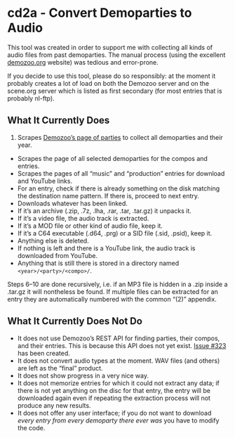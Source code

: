 # cd2a - Convert Demoparties to Audio

This tool was created in order to support me with collecting all kinds of audio files from past demoparties. The manual process (using the excellent [demozoo.org](https://demozoo.org/) website) was tedious and error-prone.

If you decide to use this tool, please do so responsibly: at the moment it probably creates a lot of load on both the Demozoo server and on the scene.org server which is listed as first secondary (for most entries that is probably nl-ftp).

## What It Currently Does

1. Scrapes [Demozoo’s page of parties](https://demozoo.org/parties/by_date/) to collect all demoparties and their year.
* Scrapes the page of all selected demoparties for the compos and entries.
* Scrapes the pages of all “music” and “production” entries for download and YouTube links.
* For an entry, check if there is already something on the disk matching the destination name pattern. If there is, proceed to next entry.
* Downloads whatever has been linked.
* If it’s an archive (.zip, .7z, .lha, .rar, .tar, .tar.gz) it unpacks it.
* If it’s a video file, the audio track is extracted.
* If it’s a MOD file or other kind of audio file, keep it.
* If it’s a C64 executable (.d64, .prg) or a SID file (.sid, .psid), keep it.
* Anything else is deleted.
* If nothing is left and there is a YouTube link, the audio track is downloaded from YouTube.
* Anything that is still there is stored in a directory named `<year>/<party>/<compo>/`.

Steps 6–10 are done recursively, i.e. if an MP3 file is hidden in a .zip inside a .tar.gz it will nontheless be found. If multiple files can be extracted for an entry they are automatically numbered with the common “(2)” appendix.

## What It Currently Does Not Do

* It does not use Demozoo’s REST API for finding parties, their compos, and their entries. This is because this API does not yet exist. [Issue #323](https://github.com/demozoo/demozoo/issues/323) has been created.
* It does not convert audio types at the moment. WAV files (and others) are left as the “final” product.
* It does not show progress in a very nice way.
* It does not memorize entries for which it could not extract any data; if there is not yet anything on the disc for that entry, the entry will be downloaded again even if repeating the extraction process will not produce any new results.
* It does not offer any user interface; if you do not want to download _every entry from every demoparty there ever was_ you have to modify the code.
